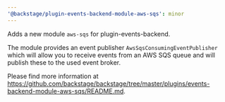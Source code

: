 ```yaml
---
'@backstage/plugin-events-backend-module-aws-sqs': minor
---
```


Adds a new module `aws-sqs` for plugin-events-backend.

The module provides an event publisher `AwsSqsConsumingEventPublisher`
which will allow you to receive events from
an AWS SQS queue and will publish these to the used event broker.

Please find more information at
https://github.com/backstage/backstage/tree/master/plugins/events-backend-module-aws-sqs/README.md.
